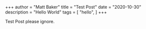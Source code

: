 +++
author = "Matt Baker"
title = "Test Post"
date = "2020-10-30"
description = "Hello World"
tags = [
    "hello",
]
+++

Test Post please ignore.
